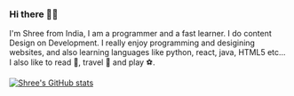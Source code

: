 ### Hi there 👋🏼

I'm Shree from India, I am a programmer and a fast learner. I do content Design on Development. I really enjoy programming and desigining websites, and also learning languages like python, react, java, HTML5 etc... I also like to read 📖, travel 🛫 and play ⚽.

[![Shree's GitHub stats](https://github-readme-stats.vercel.app/api?username=Shree-MAVERICK)](https://github.com/anuraghazra/github-readme-stats)
